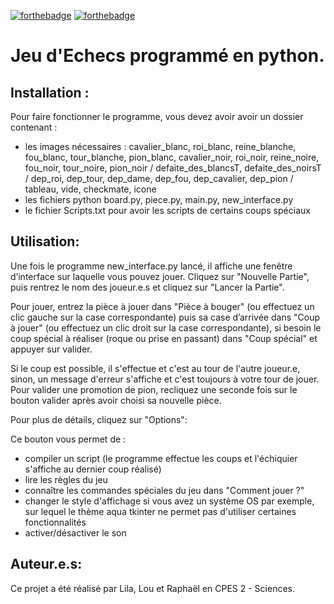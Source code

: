 [![forthebadge](https://forthebadge.com/images/badges/cc-by.svg)](https://forthebadge.com) [![forthebadge](https://forthebadge.com/images/badges/made-with-python.svg)](https://forthebadge.com) 

# Jeu d'Echecs programmé en python. 

## Installation :
Pour faire fonctionner le programme, vous devez avoir avoir un dossier contenant :
- les images nécessaires : cavalier_blanc, roi_blanc, reine_blanche, fou_blanc, tour_blanche, pion_blanc, cavalier_noir, roi_noir, reine_noire, fou_noir, tour_noire, pion_noir   /   defaite_des_blancsT, defaite_des_noirsT  /   dep_roi, dep_tour, dep_dame, dep_fou, dep_cavalier, dep_pion / tableau, vide, checkmate, icone
- les fichiers python board.py, piece.py, main.py, new_interface.py 
- le fichier Scripts.txt pour avoir les scripts de certains coups spéciaux 

## Utilisation: 
Une fois le programme new_interface.py lancé, il affiche une fenêtre d’interface sur laquelle vous pouvez jouer. Cliquez sur "Nouvelle Partie", puis rentrez le nom des joueur.e.s et cliquez sur "Lancer la Partie". 

Pour jouer, entrez la pièce à jouer dans "Pièce à bouger" (ou effectuez un clic gauche sur la case correspondante) puis sa case d’arrivée dans "Coup à jouer" (ou effectuez un clic droit sur la case correspondante), si besoin le coup spécial à réaliser (roque ou prise en passant) dans "Coup spécial" et appuyer sur valider. 

Si le coup est possible, il s'effectue et c'est au tour de l'autre joueur.e, sinon, un message d'erreur s'affiche et c'est toujours à votre tour de jouer. 
Pour valider une promotion de pion, recliquez une seconde fois sur le bouton valider après avoir choisi sa nouvelle pièce.

Pour plus de détails, cliquez sur "Options": 

Ce bouton vous permet de :
- compiler un script (le programme effectue les coups et l'échiquier s'affiche au dernier coup réalisé)
- lire les règles du jeu
- connaître les commandes spéciales du jeu dans "Comment jouer ?"
- changer le style d'affichage si vous avez un système OS par exemple, sur lequel le thème aqua tkinter ne permet pas d'utiliser certaines fonctionnalités
- activer/désactiver le son

## Auteur.e.s:
Ce projet a été réalisé par Lila, Lou et Raphaël en CPES 2 - Sciences. 
